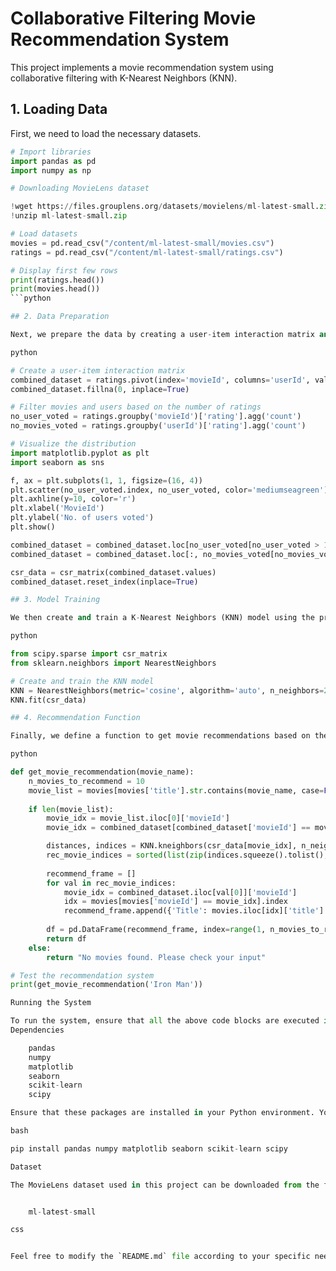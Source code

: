 # Collaborative Filtering Movie Recommendation System

This project implements a movie recommendation system using collaborative filtering with K-Nearest Neighbors (KNN).

## 1. Loading Data

First, we need to load the necessary datasets.

```python
# Import libraries
import pandas as pd
import numpy as np

# Downloading MovieLens dataset

!wget https://files.grouplens.org/datasets/movielens/ml-latest-small.zip
!unzip ml-latest-small.zip

# Load datasets
movies = pd.read_csv("/content/ml-latest-small/movies.csv")
ratings = pd.read_csv("/content/ml-latest-small/ratings.csv")

# Display first few rows
print(ratings.head())
print(movies.head())
```python

## 2. Data Preparation

Next, we prepare the data by creating a user-item interaction matrix and filtering it based on the number of ratings.

python

# Create a user-item interaction matrix
combined_dataset = ratings.pivot(index='movieId', columns='userId', values='rating')
combined_dataset.fillna(0, inplace=True)

# Filter movies and users based on the number of ratings
no_user_voted = ratings.groupby('movieId')['rating'].agg('count')
no_movies_voted = ratings.groupby('userId')['rating'].agg('count')

# Visualize the distribution
import matplotlib.pyplot as plt
import seaborn as sns

f, ax = plt.subplots(1, 1, figsize=(16, 4))
plt.scatter(no_user_voted.index, no_user_voted, color='mediumseagreen')
plt.axhline(y=10, color='r')
plt.xlabel('MovieId')
plt.ylabel('No. of users voted')
plt.show()

combined_dataset = combined_dataset.loc[no_user_voted[no_user_voted > 10].index, :]
combined_dataset = combined_dataset.loc[:, no_movies_voted[no_movies_voted > 50].index]

csr_data = csr_matrix(combined_dataset.values)
combined_dataset.reset_index(inplace=True)

## 3. Model Training

We then create and train a K-Nearest Neighbors (KNN) model using the prepared data.

python

from scipy.sparse import csr_matrix
from sklearn.neighbors import NearestNeighbors

# Create and train the KNN model
KNN = NearestNeighbors(metric='cosine', algorithm='auto', n_neighbors=20, n_jobs=-1)
KNN.fit(csr_data)

## 4. Recommendation Function

Finally, we define a function to get movie recommendations based on the trained KNN model.

python

def get_movie_recommendation(movie_name):
    n_movies_to_recommend = 10
    movie_list = movies[movies['title'].str.contains(movie_name, case=False)]
    
    if len(movie_list):
        movie_idx = movie_list.iloc[0]['movieId']
        movie_idx = combined_dataset[combined_dataset['movieId'] == movie_idx].index[0]

        distances, indices = KNN.kneighbors(csr_data[movie_idx], n_neighbors=n_movies_to_recommend+1)
        rec_movie_indices = sorted(list(zip(indices.squeeze().tolist(), distances.squeeze().tolist())), key=lambda x: x[1])[1:]
        
        recommend_frame = []
        for val in rec_movie_indices:
            movie_idx = combined_dataset.iloc[val[0]]['movieId']
            idx = movies[movies['movieId'] == movie_idx].index
            recommend_frame.append({'Title': movies.iloc[idx]['title'].values[0], 'Distance': val[1]})
        
        df = pd.DataFrame(recommend_frame, index=range(1, n_movies_to_recommend+1))
        return df
    else:
        return "No movies found. Please check your input"

# Test the recommendation system
print(get_movie_recommendation('Iron Man'))

Running the System

To run the system, ensure that all the above code blocks are executed in sequence in your Python environment.
Dependencies

    pandas
    numpy
    matplotlib
    seaborn
    scikit-learn
    scipy

Ensure that these packages are installed in your Python environment. You can install them using pip:

bash

pip install pandas numpy matplotlib seaborn scikit-learn scipy

Dataset

The MovieLens dataset used in this project can be downloaded from the following links:


    ml-latest-small

css


Feel free to modify the `README.md` file according to your specific needs or environment.
